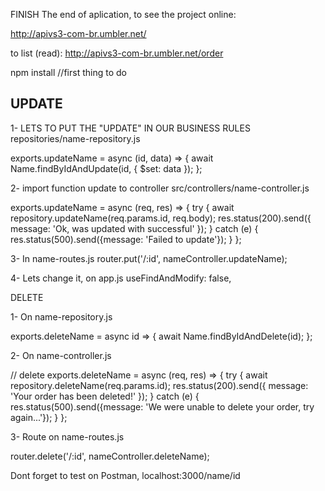 FINISH
The end of aplication, to see the project online:

http://apivs3-com-br.umbler.net/


to list (read):
http://apivs3-com-br.umbler.net/order


npm install
//first thing to do


<h2>UPDATE</h2>

1- LETS TO PUT THE "UPDATE" IN OUR BUSINESS RULES
 repositories/name-repository.js

exports.updateName = async (id, data) => {
  await Name.findByIdAndUpdate(id, {
    $set: data
  });
};

2- import function update to controller
  src/controllers/name-controller.js

  exports.updateName = async (req, res) => {
  try {
    await repository.updateName(req.params.id, req.body);
    res.status(200).send({
      message: 'Ok, was updated with successful'
    });
  } catch (e) {
    res.status(500).send({message: 'Failed to update'});
  }
};


3- In name-routes.js 
router.put('/:id', nameController.updateName);


4-  Lets change it, on app.js
useFindAndModify: false,



DELETE


1- On name-repository.js

  exports.deleteName = async id => {
  await Name.findByIdAndDelete(id);
};

2- On name-controller.js


// delete
exports.deleteName = async (req, res) => {
  try {
    await repository.deleteName(req.params.id);
    res.status(200).send({
      message: 'Your order has been deleted!'
    });
  } catch (e) {
    res.status(500).send({message: 'We were unable to delete your order, try again...'});
  }
};


3- Route on name-routes.js

  router.delete('/:id', nameController.deleteName);




Dont forget to test on Postman, localhost:3000/name/id
